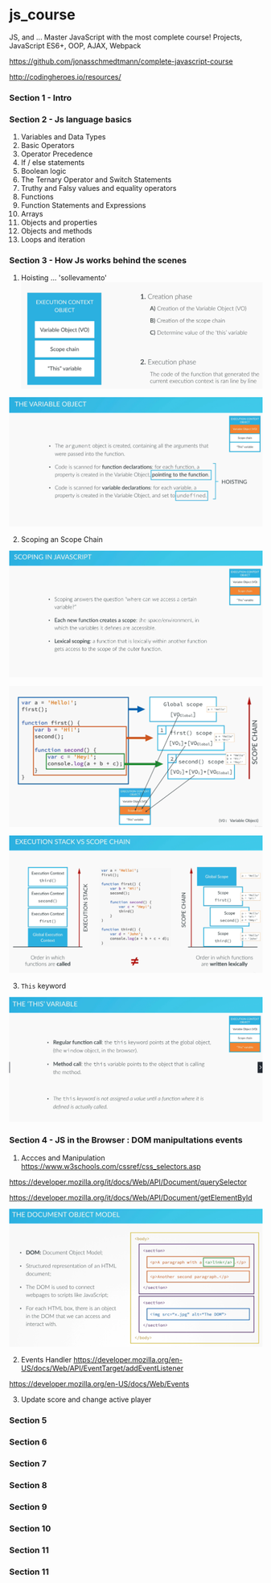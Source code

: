 # js_course
JS, and ...
Master JavaScript with the most complete course! Projects, JavaScript ES6+, OOP, AJAX, Webpack

https://github.com/jonasschmedtmann/complete-javascript-course

http://codingheroes.io/resources/


### Section 1 - Intro

### Section 2 - Js language basics
1. Variables and Data Types
2. Basic Operators
3. Operator Precedence
4. If / else statements
5. Boolean logic
6. The Ternary Operator and Switch Statements
7. Truthy and Falsy values and equality operators
8. Functions
9. Function Statements and Expressions
10. Arrays
11. Objects and properties
12. Objects and methods
13. Loops and iteration

### Section 3 - How Js works behind the scenes

1. Hoisting  ... 'sollevamento'
![](img/exec_context.png)

![](img/var_bject.png)

2. Scoping an Scope Chain

![](img/scope.png)

![](img/howtowork_scope_.png)

![](img/excStack_vs_scopeChain.png)

3. `This` keyword

![](img/this.png)


### Section 4 - JS in the Browser : DOM manipultations events

1. Accces and Manipulation 
https://www.w3schools.com/cssref/css_selectors.asp

https://developer.mozilla.org/it/docs/Web/API/Document/querySelector

https://developer.mozilla.org/it/docs/Web/API/Document/getElementById

![](img/dom.png)

2. Events Handler
https://developer.mozilla.org/en-US/docs/Web/API/EventTarget/addEventListener

https://developer.mozilla.org/en-US/docs/Web/Events

3. Update score and change active player



### Section 5

### Section 6

### Section 7

### Section 8

### Section 9

### Section 10

### Section 11

### Section 11